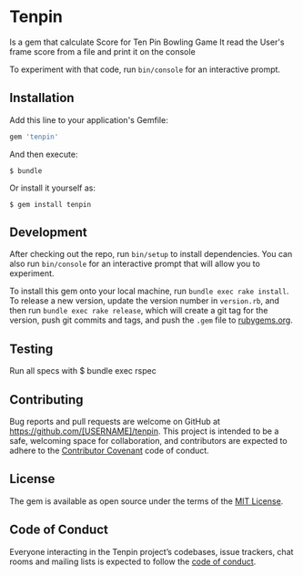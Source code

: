 # Tenpin
Is a gem that calculate Score for Ten Pin Bowling Game
It read the User's frame score from a file and print it on the console

To experiment with that code, run `bin/console` for an interactive prompt.

## Installation

Add this line to your application's Gemfile:

```ruby
gem 'tenpin'
```

And then execute:

    $ bundle

Or install it yourself as:

    $ gem install tenpin

## Development

After checking out the repo, run `bin/setup` to install dependencies. You can also run `bin/console` for an interactive prompt that will allow you to experiment.

To install this gem onto your local machine, run `bundle exec rake install`. To release a new version, update the version number in `version.rb`, and then run `bundle exec rake release`, which will create a git tag for the version, push git commits and tags, and push the `.gem` file to [rubygems.org](https://rubygems.org).

## Testing
Run all specs with
 $ bundle exec rspec

## Contributing

Bug reports and pull requests are welcome on GitHub at https://github.com/[USERNAME]/tenpin. This project is intended to be a safe, welcoming space for collaboration, and contributors are expected to adhere to the [Contributor Covenant](http://contributor-covenant.org) code of conduct.

## License

The gem is available as open source under the terms of the [MIT License](https://opensource.org/licenses/MIT).

## Code of Conduct

Everyone interacting in the Tenpin project’s codebases, issue trackers, chat rooms and mailing lists is expected to follow the [code of conduct](https://github.com/[USERNAME]/tenpin/blob/master/CODE_OF_CONDUCT.md).
